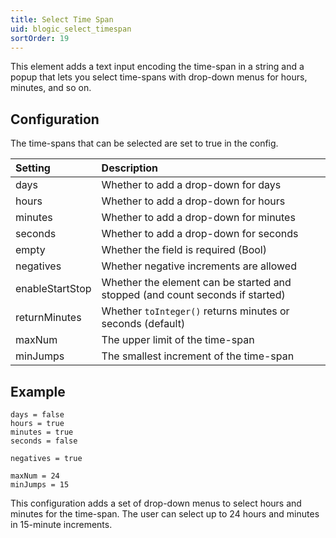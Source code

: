 ```yaml
---
title: Select Time Span
uid: blogic_select_timespan
sortOrder: 19
---
```


This element adds a text input encoding the time-span in a string and a popup that lets you select time-spans with drop-down menus for hours, minutes, and so on.

## Configuration

The time-spans that can be selected are set to true in the config.

| Setting         | Description                                                                   |
|:----------------|:------------------------------------------------------------------------------|
| days            | Whether to add a drop-down for days                                           |
| hours           | Whether to add a drop-down for hours                                          |
| minutes         | Whether to add a drop-down for minutes                                        |
| seconds         | Whether to add a drop-down for seconds                                        |
| empty           | Whether the field is required (Bool)                                          |
| negatives       | Whether negative increments are allowed                                       |
| enableStartStop | Whether the element can be started and stopped (and count seconds if started) |
| returnMinutes   | Whether `toInteger()` returns minutes or seconds (default)                    |
| maxNum          | The upper limit of the time-span                                              |
| minJumps        | The smallest increment of the time-span                                       |

## Example

```crmscript
days = false
hours = true
minutes = true
seconds = false

negatives = true

maxNum = 24
minJumps = 15
```

This configuration adds a set of drop-down menus to select hours and minutes for the time-span. The user can select up to 24 hours and minutes in 15-minute increments.
